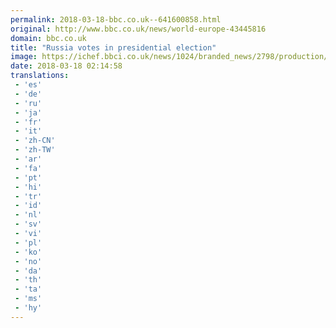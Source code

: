 ```yaml
---
permalink: 2018-03-18-bbc.co.uk--641600858.html
original: http://www.bbc.co.uk/news/world-europe-43445816
domain: bbc.co.uk
title: "Russia votes in presidential election"
image: https://ichef.bbci.co.uk/news/1024/branded_news/2798/production/_100463101_hi045487114.jpg
date: 2018-03-18 02:14:58
translations: 
 - 'es'
 - 'de'
 - 'ru'
 - 'ja'
 - 'fr'
 - 'it'
 - 'zh-CN'
 - 'zh-TW'
 - 'ar'
 - 'fa'
 - 'pt'
 - 'hi'
 - 'tr'
 - 'id'
 - 'nl'
 - 'sv'
 - 'vi'
 - 'pl'
 - 'ko'
 - 'no'
 - 'da'
 - 'th'
 - 'ta'
 - 'ms'
 - 'hy'
---
```


